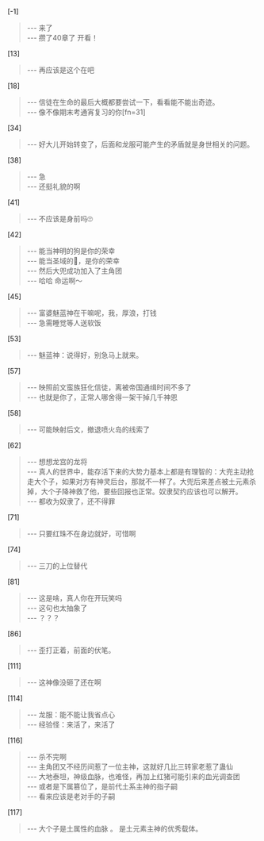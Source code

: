 
[-1] 
>--- 来了<br>
>--- 攒了40章了 开看！<br>

[13] 
>--- 再应该是这个在吧<br>

[18] 
>--- 信徒在生命的最后大概都要尝试一下，看看能不能出奇迹。<br>
>--- 像不像期末考通宵复习的你[fn=31]<br>

[34] 
>--- 好大儿开始转变了，后面和龙服可能产生的矛盾就是身世相关的问题。<br>

[38] 
>--- 急<br>
>--- 还挺礼貌的啊<br>

[41] 
>--- 不应该是身前吗🙄<br>

[42] 
>--- 能当神明的狗是你的荣幸<br>
>--- 能当圣域的🐶，是你的荣幸<br>
>--- 然后大兜成功加入了主角团<br>
>--- 哈哈 命运啊～<br>

[45] 
>--- 富婆魅蓝神在干嘛呢，我，厚浪，打钱<br>
>--- 急需睡觉等人送软饭<br>

[53] 
>--- 魅蓝神：说得好，别急马上就来。<br>

[57] 
>--- 映照前文蛮族狂化信徒，离被帝国通缉时间不多了<br>
>--- 也就是你了，正常人哪舍得一架干掉几千神恩<br>

[58] 
>--- 可能映射后文，撤退喷火岛的线索了<br>

[62] 
>--- 想想龙宫的龙将<br>
>--- 真人的世界中，能存活下来的大势力基本上都是有理智的：大兜主动抢走大个子，如果对方有神灵后台，那就不一样了。大兜后来差点被土元素杀掉，大个子降神救了他，要些回报也正常。奴隶契约应该也可以解开。<br>
>--- 都收为奴隶了，还不得罪<br>

[71] 
>--- 只要红珠不在身边就好，可惜啊<br>

[74] 
>--- 三刀的上位替代<br>

[81] 
>--- 这是啥，真人你在开玩笑吗<br>
>--- 这句也太抽象了<br>
>--- ？？？<br>

[86] 
>--- 歪打正着，前面的伏笔。<br>

[111] 
>--- 这神像没砸了还在啊<br>

[114] 
>--- 龙服：能不能让我省点心<br>
>--- 经验怪：来活了，来活了<br>

[116] 
>--- 杀不完啊<br>
>--- 主角团又不经历间惹了一位主神，这就好几比三转家老惹了蛊仙<br>
>--- 大地泰坦，神级血脉，也难怪，再加上红猪可能引来的血光调查团<br>
>--- 或者是下属篡位了，是前代土系主神的指子嗣<br>
>--- 看来应该是老对手的子嗣<br>

[117] 
>--- 大个子是土属性的血脉 。 是土元素主神的优秀载体。<br>

